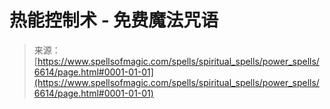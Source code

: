 <!--yml

category: 未分类

date: 2024-06-12 18:41:21

-->

# 热能控制术 - 免费魔法咒语

> 来源：[https://www.spellsofmagic.com/spells/spiritual_spells/power_spells/6614/page.html#0001-01-01](https://www.spellsofmagic.com/spells/spiritual_spells/power_spells/6614/page.html#0001-01-01)

